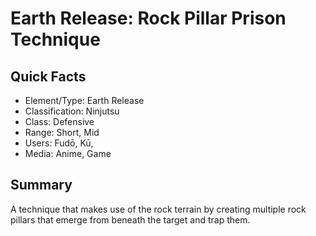 # Earth Release: Rock Pillar Prison Technique

## Quick Facts
- Element/Type: Earth Release
- Classification: Ninjutsu
- Class: Defensive
- Range: Short, Mid
- Users: Fudō, Kū,
- Media: Anime, Game

## Summary
A technique that makes use of the rock terrain by creating multiple rock pillars that emerge from beneath the target and trap them.

